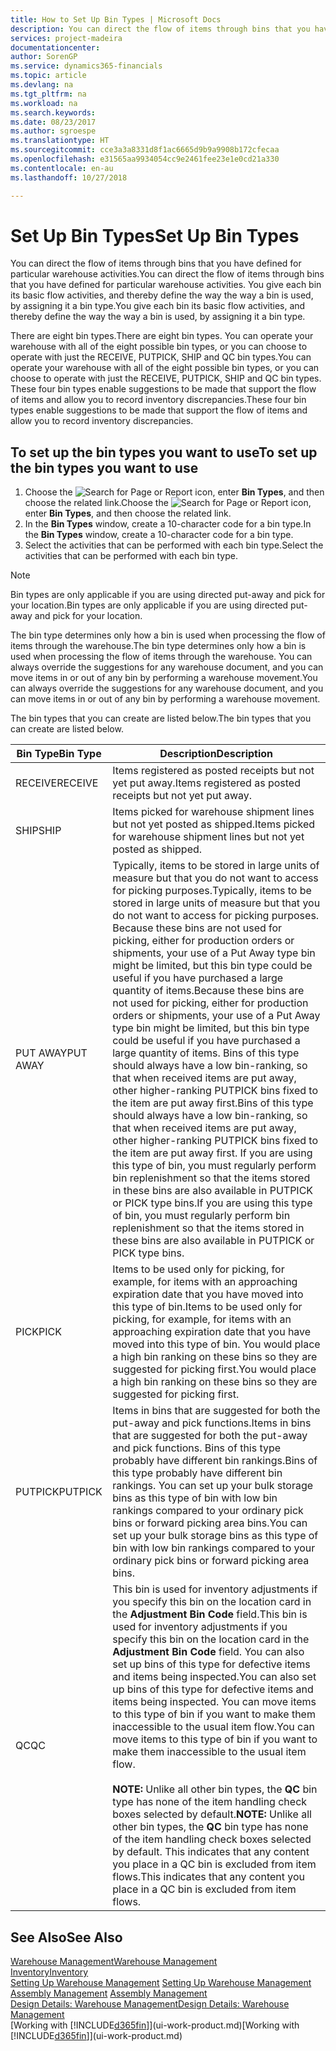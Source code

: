 ```yaml
---
title: How to Set Up Bin Types | Microsoft Docs
description: You can direct the flow of items through bins that you have defined for particular warehouse activities. You give each bin its basic flow activities, and thereby define the way the way a bin is used, by assigning it a bin type.
services: project-madeira
documentationcenter: 
author: SorenGP
ms.service: dynamics365-financials
ms.topic: article
ms.devlang: na
ms.tgt_pltfrm: na
ms.workload: na
ms.search.keywords: 
ms.date: 08/23/2017
ms.author: sgroespe
ms.translationtype: HT
ms.sourcegitcommit: cce3a3a8331d8f1ac6665d9b9a9908b172cfecaa
ms.openlocfilehash: e31565aa9934054cc9e2461fee23e1e0cd21a330
ms.contentlocale: en-au
ms.lasthandoff: 10/27/2018

---
```

# <a name="set-up-bin-types"></a><span data-ttu-id="1de7f-104">Set Up Bin Types</span><span class="sxs-lookup"><span data-stu-id="1de7f-104">Set Up Bin Types</span></span>
<span data-ttu-id="1de7f-105">You can direct the flow of items through bins that you have defined for particular warehouse activities.</span><span class="sxs-lookup"><span data-stu-id="1de7f-105">You can direct the flow of items through bins that you have defined for particular warehouse activities.</span></span> <span data-ttu-id="1de7f-106">You give each bin its basic flow activities, and thereby define the way the way a bin is used, by assigning it a bin type.</span><span class="sxs-lookup"><span data-stu-id="1de7f-106">You give each bin its basic flow activities, and thereby define the way the way a bin is used, by assigning it a bin type.</span></span>  

<span data-ttu-id="1de7f-107">There are eight bin types.</span><span class="sxs-lookup"><span data-stu-id="1de7f-107">There are eight bin types.</span></span> <span data-ttu-id="1de7f-108">You can operate your warehouse with all of the eight possible bin types, or you can choose to operate with just the RECEIVE, PUTPICK, SHIP and QC bin types.</span><span class="sxs-lookup"><span data-stu-id="1de7f-108">You can operate your warehouse with all of the eight possible bin types, or you can choose to operate with just the RECEIVE, PUTPICK, SHIP and QC bin types.</span></span> <span data-ttu-id="1de7f-109">These four bin types enable suggestions to be made that support the flow of items and allow you to record inventory discrepancies.</span><span class="sxs-lookup"><span data-stu-id="1de7f-109">These four bin types enable suggestions to be made that support the flow of items and allow you to record inventory discrepancies.</span></span>  

## <a name="to-set-up-the-bin-types-you-want-to-use"></a><span data-ttu-id="1de7f-110">To set up the bin types you want to use</span><span class="sxs-lookup"><span data-stu-id="1de7f-110">To set up the bin types you want to use</span></span>  
1.  <span data-ttu-id="1de7f-111">Choose the ![Search for Page or Report](media/ui-search/search_small.png "Search for Page or Report icon") icon, enter **Bin Types**, and then choose the related link.</span><span class="sxs-lookup"><span data-stu-id="1de7f-111">Choose the ![Search for Page or Report](media/ui-search/search_small.png "Search for Page or Report icon") icon, enter **Bin Types**, and then choose the related link.</span></span>  
2.  <span data-ttu-id="1de7f-112">In the **Bin Types** window, create a 10-character code for a bin type.</span><span class="sxs-lookup"><span data-stu-id="1de7f-112">In the **Bin Types** window, create a 10-character code for a bin type.</span></span>  
3.  <span data-ttu-id="1de7f-113">Select the activities that can be performed with each bin type.</span><span class="sxs-lookup"><span data-stu-id="1de7f-113">Select the activities that can be performed with each bin type.</span></span>  

> [!NOTE]  
>  <span data-ttu-id="1de7f-114">Bin types are only applicable if you are using directed put-away and pick for your location.</span><span class="sxs-lookup"><span data-stu-id="1de7f-114">Bin types are only applicable if you are using directed put-away and pick for your location.</span></span>  

<span data-ttu-id="1de7f-115">The bin type determines only how a bin is used when processing the flow of items through the warehouse.</span><span class="sxs-lookup"><span data-stu-id="1de7f-115">The bin type determines only how a bin is used when processing the flow of items through the warehouse.</span></span> <span data-ttu-id="1de7f-116">You can always override the suggestions for any warehouse document, and you can move items in or out of any bin by performing a warehouse movement.</span><span class="sxs-lookup"><span data-stu-id="1de7f-116">You can always override the suggestions for any warehouse document, and you can move items in or out of any bin by performing a warehouse movement.</span></span>  

<span data-ttu-id="1de7f-117">The bin types that you can create are listed below.</span><span class="sxs-lookup"><span data-stu-id="1de7f-117">The bin types that you can create are listed below.</span></span>  

|<span data-ttu-id="1de7f-118">Bin Type</span><span class="sxs-lookup"><span data-stu-id="1de7f-118">Bin Type</span></span>|<span data-ttu-id="1de7f-119">Description</span><span class="sxs-lookup"><span data-stu-id="1de7f-119">Description</span></span>|  
|------------------|---------------------------------------|  
|<span data-ttu-id="1de7f-120">RECEIVE</span><span class="sxs-lookup"><span data-stu-id="1de7f-120">RECEIVE</span></span>|<span data-ttu-id="1de7f-121">Items registered as posted receipts but not yet put away.</span><span class="sxs-lookup"><span data-stu-id="1de7f-121">Items registered as posted receipts but not yet put away.</span></span>|  
|<span data-ttu-id="1de7f-122">SHIP</span><span class="sxs-lookup"><span data-stu-id="1de7f-122">SHIP</span></span>|<span data-ttu-id="1de7f-123">Items picked for warehouse shipment lines but not yet posted as shipped.</span><span class="sxs-lookup"><span data-stu-id="1de7f-123">Items picked for warehouse shipment lines but not yet posted as shipped.</span></span>|  
|<span data-ttu-id="1de7f-124">PUT AWAY</span><span class="sxs-lookup"><span data-stu-id="1de7f-124">PUT AWAY</span></span>|<span data-ttu-id="1de7f-125">Typically, items to be stored in large units of measure but that you do not want to access for picking purposes.</span><span class="sxs-lookup"><span data-stu-id="1de7f-125">Typically, items to be stored in large units of measure but that you do not want to access for picking purposes.</span></span> <span data-ttu-id="1de7f-126">Because these bins are not used for picking, either for production orders or shipments, your use of a Put Away type bin might be limited, but this bin type could be useful if you have purchased a large quantity of items.</span><span class="sxs-lookup"><span data-stu-id="1de7f-126">Because these bins are not used for picking, either for production orders or shipments, your use of a Put Away type bin might be limited, but this bin type could be useful if you have purchased a large quantity of items.</span></span> <span data-ttu-id="1de7f-127">Bins of this type should always have a low bin-ranking, so that when received items are put away, other higher-ranking PUTPICK bins fixed to the item are put away first.</span><span class="sxs-lookup"><span data-stu-id="1de7f-127">Bins of this type should always have a low bin-ranking, so that when received items are put away, other higher-ranking PUTPICK bins fixed to the item are put away first.</span></span> <span data-ttu-id="1de7f-128">If you are using this type of bin, you must regularly perform bin replenishment so that the items stored in these bins are also available in PUTPICK or PICK type bins.</span><span class="sxs-lookup"><span data-stu-id="1de7f-128">If you are using this type of bin, you must regularly perform bin replenishment so that the items stored in these bins are also available in PUTPICK or PICK type bins.</span></span>|  
|<span data-ttu-id="1de7f-129">PICK</span><span class="sxs-lookup"><span data-stu-id="1de7f-129">PICK</span></span>|<span data-ttu-id="1de7f-130">Items to be used only for picking, for example, for items with an approaching expiration date that you have moved into this type of bin.</span><span class="sxs-lookup"><span data-stu-id="1de7f-130">Items to be used only for picking, for example, for items with an approaching expiration date that you have moved into this type of bin.</span></span> <span data-ttu-id="1de7f-131">You would place a high bin ranking on these bins so they are suggested for picking first.</span><span class="sxs-lookup"><span data-stu-id="1de7f-131">You would place a high bin ranking on these bins so they are suggested for picking first.</span></span>|  
|<span data-ttu-id="1de7f-132">PUTPICK</span><span class="sxs-lookup"><span data-stu-id="1de7f-132">PUTPICK</span></span>|<span data-ttu-id="1de7f-133">Items in bins that are suggested for both the put-away and pick functions.</span><span class="sxs-lookup"><span data-stu-id="1de7f-133">Items in bins that are suggested for both the put-away and pick functions.</span></span> <span data-ttu-id="1de7f-134">Bins of this type probably have different bin rankings.</span><span class="sxs-lookup"><span data-stu-id="1de7f-134">Bins of this type probably have different bin rankings.</span></span> <span data-ttu-id="1de7f-135">You can set up your bulk storage bins as this type of bin with low bin rankings compared to your ordinary pick bins or forward picking area bins.</span><span class="sxs-lookup"><span data-stu-id="1de7f-135">You can set up your bulk storage bins as this type of bin with low bin rankings compared to your ordinary pick bins or forward picking area bins.</span></span>|  
|<span data-ttu-id="1de7f-136">QC</span><span class="sxs-lookup"><span data-stu-id="1de7f-136">QC</span></span>|<span data-ttu-id="1de7f-137">This bin is used for inventory adjustments if you specify this bin on the location card in the **Adjustment Bin Code** field.</span><span class="sxs-lookup"><span data-stu-id="1de7f-137">This bin is used for inventory adjustments if you specify this bin on the location card in the **Adjustment Bin Code** field.</span></span> <span data-ttu-id="1de7f-138">You can also set up bins of this type for defective items and items being inspected.</span><span class="sxs-lookup"><span data-stu-id="1de7f-138">You can also set up bins of this type for defective items and items being inspected.</span></span> <span data-ttu-id="1de7f-139">You can move items to this type of bin if you want to make them inaccessible to the usual item flow.</span><span class="sxs-lookup"><span data-stu-id="1de7f-139">You can move items to this type of bin if you want to make them inaccessible to the usual item flow.</span></span><br /><br /> <span data-ttu-id="1de7f-140">**NOTE:** Unlike all other bin types, the **QC** bin type has none of the item handling check boxes selected by default.</span><span class="sxs-lookup"><span data-stu-id="1de7f-140">**NOTE:** Unlike all other bin types, the **QC** bin type has none of the item handling check boxes selected by default.</span></span> <span data-ttu-id="1de7f-141">This indicates that any content you place in a QC bin is excluded from item flows.</span><span class="sxs-lookup"><span data-stu-id="1de7f-141">This indicates that any content you place in a QC bin is excluded from item flows.</span></span>|  

## <a name="see-also"></a><span data-ttu-id="1de7f-142">See Also</span><span class="sxs-lookup"><span data-stu-id="1de7f-142">See Also</span></span>
[<span data-ttu-id="1de7f-143">Warehouse Management</span><span class="sxs-lookup"><span data-stu-id="1de7f-143">Warehouse Management</span></span>](warehouse-manage-warehouse.md)  
[<span data-ttu-id="1de7f-144">Inventory</span><span class="sxs-lookup"><span data-stu-id="1de7f-144">Inventory</span></span>](inventory-manage-inventory.md)  
<span data-ttu-id="1de7f-145">[Setting Up Warehouse Management](warehouse-setup-warehouse.md)   </span><span class="sxs-lookup"><span data-stu-id="1de7f-145">[Setting Up Warehouse Management](warehouse-setup-warehouse.md)   </span></span>  
<span data-ttu-id="1de7f-146">[Assembly Management](assembly-assemble-items.md)  </span><span class="sxs-lookup"><span data-stu-id="1de7f-146">[Assembly Management](assembly-assemble-items.md)  </span></span>  
[<span data-ttu-id="1de7f-147">Design Details: Warehouse Management</span><span class="sxs-lookup"><span data-stu-id="1de7f-147">Design Details: Warehouse Management</span></span>](design-details-warehouse-management.md)  
<span data-ttu-id="1de7f-148">[Working with [!INCLUDE[d365fin](includes/d365fin_md.md)]](ui-work-product.md)</span><span class="sxs-lookup"><span data-stu-id="1de7f-148">[Working with [!INCLUDE[d365fin](includes/d365fin_md.md)]](ui-work-product.md)</span></span>

